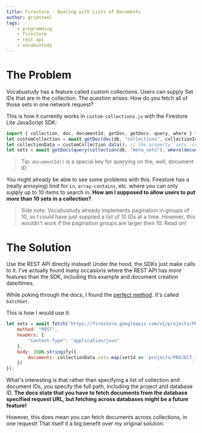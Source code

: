 ```yaml
---
title: Firestore - Dealing with Lists of Documents
author: grimsteel
tags:
    - programming
    - firestore
    - rest api
    - vocabustudy
---
```


# The Problem

Vocabustudy has a feature called custom collections. Users can supply Set IDs that are in the collection. The question arises: How do you fetch all of those sets in one network request?

This is how it currently works in `custom-collections.js` with the Firestore Lite JavaScript SDK:

```javascript
import { collection, doc, documentId, getDoc, getDocs, query, where } from "firebase/firestore/lite";
let customCollection = await getDoc(doc(db, "collections", collectionId));
let collectionData = customCollection.data(); // the property `sets` contains a list of document IDs
let sets = await getDocs(query(collection(db, "meta_sets"), where(documentId(), "in", collectionData.sets)));
```

> Tip: `documentId()` is a special key for querying on the, well, document ID

You might already be able to see some problems with this. Firestore has a (really annoying) limit for `in`, `array-contains`, etc. where you can only supply up to 10 items to search in. __How am I supposed to allow users to put _more_ than 10 sets in a collection?__

> Side note: Vocabustudy already implements pagination in groups of 10, so I _could_ have just supplied a list of 10 IDs at a time. However, this wouldn't work if the pagination groups are larger then 10. Read on!

# The Solution

Use the REST API directly instead! Under the hood, the SDKs just make calls to it. I've actually found many occasions where the REST API has _more_ features than the SDK, including this example and document creation date/times.

While poking through the docs, I found the [perfect method](https://firebase.google.com/docs/firestore/reference/rest/v1/projects.databases.documents/batchGet). It's called `batchGet`.

This is how I would use it:
```javascript
let sets = await fetch("https://firestore.googleapis.com/v1/projects/PROJECT_ID/databases/(default)/documents:batchGet", {
    method: "POST",
    headers: {
        "Content-Type": "application/json"
    },
    body: JSON.stringify({
        documents: collectionData.sets.map(setId => `projects/PROJECT_ID/databases/(default)/documents/meta_sets/${setId}`)
    })
});
```

What's interesting is that rather than specifying a list of collection and document IDs, you specify the full path, including the project and database ID. **The docs state that you have to fetch documents from the database specified request URL, but fetching across databases might be a future feature!**

However, this does mean you can fetch documents across collections, in one request! That itself it a big benefit over my original solution.